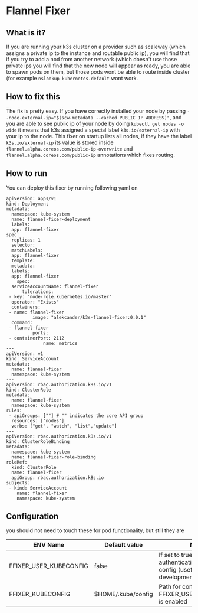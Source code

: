 # Flannel Fixer

## What is it?
If you are running your k3s cluster on a provider such as scaleway (which assigns a private ip to the instance and routable public ip), you will find that if you try to add a nod from another network (which doesn't use those private ips you will find that the new node will appear as ready, you are able to spawn pods on them, but those pods wont be able to route inside cluster (for example `nslookup kubernetes.default` wont work. 

## How to fix this
The fix is pretty easy. If you have correctly installed your node by passing `--node-external-ip="$(scw-metadata --cached PUBLIC_IP_ADDRESS)"`, and you are able to see public ip of your node by doing `kubectl get nodes -o wide` it means that k3s assigned a special label `k3s.io/external-ip` with your ip to the node. This fixer on startup lists all nodes, if they have the label `k3s.io/external-ip` its value is stored inside `flannel.alpha.coreos.com/public-ip-overwrite` and `flannel.alpha.coreos.com/public-ip` annotations which fixes routing. 

## How to run
You can deploy this fixer by running following yaml on 
```
apiVersion: apps/v1  
kind: Deployment  
metadata:  
  namespace: kube-system  
  name: flannel-fixer-deployment  
  labels:  
  app: flannel-fixer  
spec:  
  replicas: 1  
  selector:  
  matchLabels:  
  app: flannel-fixer  
  template:  
  metadata:  
  labels:  
  app: flannel-fixer  
    spec:  
  serviceAccountName: flannel-fixer  
      tolerations:  
 - key: "node-role.kubernetes.io/master"  
  operator: "Exists"  
  containers:  
 - name: flannel-fixer  
          image: "alekcander/k3s-flannel-fixer:0.0.1"  
  command:  
 - flannel-fixer  
          ports:  
 - containerPort: 2112  
              name: metrics  
---  
apiVersion: v1  
kind: ServiceAccount  
metadata:  
  name: flannel-fixer  
  namespace: kube-system  
---  
apiVersion: rbac.authorization.k8s.io/v1  
kind: ClusterRole  
metadata:  
  name: flannel-fixer  
  namespace: kube-system  
rules:  
 - apiGroups: [""] # "" indicates the core API group  
  resources: ["nodes"]  
  verbs: ["get", "watch", "list","update"]  
---  
apiVersion: rbac.authorization.k8s.io/v1  
kind: ClusterRoleBinding  
metadata:  
  namespace: kube-system  
  name: flannel-fixer-role-binding  
roleRef:  
  kind: ClusterRole  
  name: flannel-fixer  
  apiGroup: rbac.authorization.k8s.io  
subjects:  
 - kind: ServiceAccount  
    name: flannel-fixer  
    namespace: kube-system
```
## Configuration
you should not need to touch these for pod functionality, but still they are 

| ENV Name | Default value | Notes |  
| -- | -- | -- |  
| FFIXER_USER_KUBECONFIG | false | If set to true, then use authentication in kube config (useful for local development/debugging) |
| FFIXER_KUBECONFIG | $HOME/.kube/config | Path for config file, used if FFIXER_USER_KUBECONFIG is enabled  |
